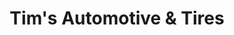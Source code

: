 ---
title: "Tim's Automotive & Tires"
url: /west-valley-city/tims-automotive-und-tires/
shop: Reifen
---